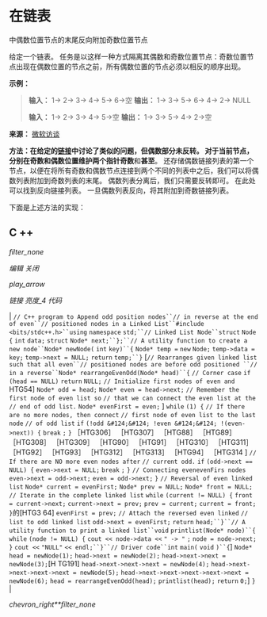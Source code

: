 # 在链表

中偶数位置节点的末尾反向附加奇数位置节点

给定一个链表。 任务是以这样一种方式隔离其偶数和奇数位置节点：奇数位置节点出现在偶数位置的节点之前，所有偶数位置的节点必须以相反的顺序出现。

**示例：**

> **输入：** 1-> 2-> 3-> 4-> 5-> 6->空
> **输出：** 1-> 3-> 5-> 6-> 4-> 2-> NULL
> 
> **输入：** 1-> 2-> 3-> 4-> 5->空
> **输出：** 1-> 3-> 5-> 4-> 2->空

**来源：** [微软访谈](https://www.geeksforgeeks.org/microsoft-interview-experience-set-133-campus-internship/)

**方法：**在给定的[链接](https://www.geeksforgeeks.org/rearrange-a-linked-list-such-that-all-even-and-odd-positioned-nodes-are-together/)中讨论了类似的问题，但偶数部分未反转。 对于当前节点，分别在奇数和偶数位置维护两个指针**奇数**和**甚至**。 还存储偶数链接列表的第一个节点，以便在将所有奇数和偶数节点连接到两个不同的列表中之后，我们可以将偶数列表附加到奇数列表的末尾。 偶数列表分离后，我们只需要反转即可。 在此处可以找到反向链接列表。 一旦偶数列表反向，将其附加到奇数链接列表。

下面是上述方法的实现：

## C ++

*filter_none*

*编辑*
*关闭*

*play_arrow*

*链接*
*亮度_4*
*代码*

| `// C++ program to Append odd position nodes``// in reverse at the end of even``// positioned nodes in a Linked List``#include <bits/stdc++.h>``using` `namespace` `std;``// Linked List Node``struct` `Node {` `int` `data;` `struct` `Node* next;``};``// A utility function to create a new node``Node* newNode(` `int` `key)``{` `Node* temp =` `new` `Node;` `temp->data = key;` `temp->next = NULL;` `return` `temp;``}` [`// Rearranges given linked list such that all even``// positioned nodes are before odd positioned ``// in a reverse``Node* rearrangeEvenOdd(Node* head)``{` `// Corner case` `if` `(head == NULL)` `return` `NULL;` `// Initialize first nodes of even and` HTG54] `Node* odd = head;` `Node* even = head->next;` `// Remember the first node of even list so` `// that we can connect the even list at the` `// end of odd list.` `Node* evenFirst = even;` ] `while` `(1) {` `// If there are no more nodes, then connect` `// first node of even list to the last node` `// of odd list` `if` `(!odd &#124;&#124; !even &#124;&#124; !(even->next)) {` `break` `;` `}` ［HTG306］ ［HTG307］ ［HTG88］ ［HTG89］ ［HTG308］ ［HTG309］ ［HTG90］ ［HTG91］ ［HTG310］ ［HTG311］ ［HTG92］ ［HTG93］ ［HTG312］ ［HTG313］ ［HTG94］ ［HTG314 ] `// If there are NO more even nodes after` `// current odd.` `if` `(odd->next == NULL) {` `even->next = NULL;` `break` `;` `}` `// Connecting evenevenFirs nodes` `even->next = odd->next;` `even = odd->next;` `}` `// Reversal of even linked list` `Node* current = evenFirst;` `Node* prev = NULL;` `Node* front = NULL;` `// Iterate in the complete linked list` `while` `(current != NULL) {` `front = current->next;` `current->next = prev;` `prev = current;` `current = front;` `}`的[HTG3 64] `evenFirst = prev;` `// Attach the reversed even linked` `// list to odd linked list` `odd->next = evenFirst;` `return` `head;``}``// A utility function to print a linked list``void` `printlist(Node* node)``{` `while` `(node != NULL) {` `cout << node->data <<` `" -> "` `;` `node = node->next;` `}` `cout <<` `"NULL"` `<< endl;``}``// Driver code``int` `main(` `void` `)``{`] `Node* head = newNode(1);` `head->next = newNode(2);` `head->next->next = newNode(3);`[H TG191] `head->next->next->next = newNode(4);` `head->next->next->next->next = newNode(5);` `head->next->next->next->next->next = newNode(6);` `head = rearrangeEvenOdd(head);` `printlist(head);` `return` `0;`] `}` |

*chevron_right**filter_none*